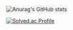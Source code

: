 ![Anurag's GitHub stats](https://github-readme-stats.vercel.app/api?DoubleJK=anuraghazra&show_icons=true&theme=transparent)

[![Solved.ac Profile](http://mazassumnida.wtf/api/v2/generate_badge?boj=doublejk96)](https://solved.ac/doublejk96/)
